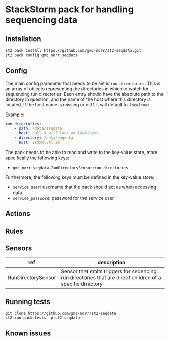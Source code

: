 # StackStorm pack for handling sequencing data

## Installation

```bash
st2 pack install https://github.com/gmc-norr/st2-seqdata.git
st2 pack config gmc_norr_seqdata
```

## Config

The main config parameter that needs to be set is `run_directories`. This is an array of objects representing the directories in which to watch for sequencing run directories. Each entry should have the absolute path to the directory in question, and the name of the host where this directory is located. If the host name is missing or `null` it will default to `localhost`.

Example:

```yaml
run_directories:
    - path: /data/seqdata
      host: null # will look on localhost
    - directory: /data/seqdata
      host: vsXXX.vll.se
```

The pack needs to be able to read and write to the key-value store, more specifically the following keys:

- `gmc_norr_seqdata.RunDirectorySensor:run_directories`

Furthermore, the following keys must be defined in the key-value store:

- `service_user`: username that the pack should act as when accessing data
- `service_password`: password for the service user

## Actions


## Rules


## Sensors

ref | description
--- | ---
RunDirectorySensor | Sensor that emits triggers for seqencing run directories that are direct children of a specific directory

## Running tests

```
git clone https://github.com/gmc-norr/st2-seqdata
st2-run-pack-tests -p st2-seqdata
```

## Known issues

